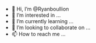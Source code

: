 - 👋 Hi, I’m @Ryanboullion
- 👀 I’m interested in ...
- 🌱 I’m currently learning ...
- 💞️ I’m looking to collaborate on ...
- 📫 How to reach me ...

<!---
Ryanboullion/Ryanboullion is a ✨ special ✨ repository because its `README.md` (this file) appears on your GitHub profile.
You can click the Preview link to take a look at your changes.
--->
